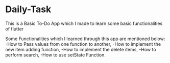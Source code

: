 # Daily-Task

This is a Basic To-Do App which I made to learn some basic functionalities of flutter

Some Functionalities which I learned through this app are mentioned below:
-How to Pass values from one function to another,
-How to implement the new item adding function,
-How to implement the delete items,
-How to perform search,
-How to use setState Function.